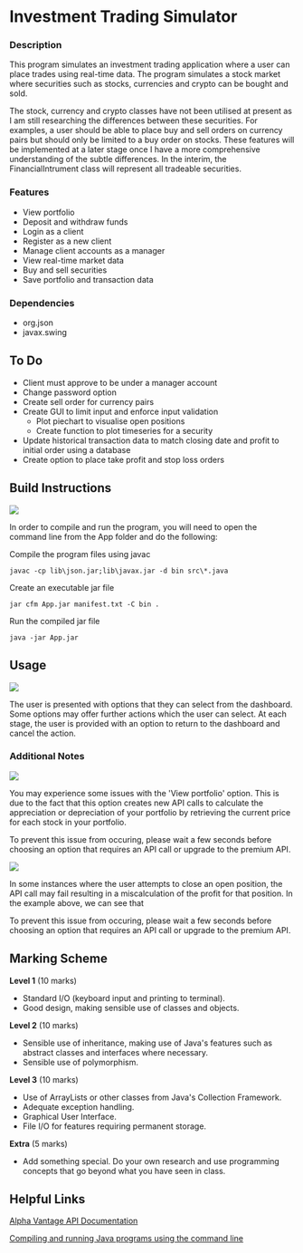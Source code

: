 # Investment Trading Simulator

### Description

This program simulates an investment trading application where a user can place trades using real-time data. The program simulates a stock market where securities such as stocks, currencies and crypto can be bought and sold.

The stock, currency and crypto classes have not been utilised at present as I am still researching the differences between these securities. For examples, a user should be able to place buy and sell orders on currency pairs but should only be limited to a buy order on stocks. These features will be implemented at a later stage once I have a more comprehensive understanding of the subtle differences. In the interim, the FinancialIntrument class will represent all tradeable securities.

### Features

+ View portfolio
+ Deposit and withdraw funds
+ Login as a client
+ Register as a new client
+ Manage client accounts as a manager
+ View real-time market data
+ Buy and sell securities
+ Save portfolio and transaction data

### Dependencies

+ org.json
+ javax.swing

## To Do

* Client must approve to be under a manager account
* Change password option
* Create sell order for currency pairs
* Create GUI to limit input and enforce input validation
  * Plot piechart to visualise open positions
  * Create function to plot timeseries for a security
* Update historical transaction data to match closing date and profit to initial order using a database
* Create option to place take profit and stop loss orders

## Build Instructions

![](image/README/1650373803964.png)

In order to compile and run the program, you will need to open the command line from the App folder and do the following:

Compile the program files using javac

````
javac -cp lib\json.jar;lib\javax.jar -d bin src\*.java
````

Create an executable jar file

````
jar cfm App.jar manifest.txt -C bin .
````

Run the compiled jar file

````
java -jar App.jar
````

## Usage

![](image/README/1649604152865.png)

The user is presented with options that they can select from the dashboard. Some options may offer further actions which the user can select. At each stage, the user is provided with an option to return to the dashboard and cancel the action.

### Additional Notes

![](image/README/1649549759140.png)

You may experience some issues with the 'View portfolio' option. This is due to the fact that this option creates new API calls to calculate the appreciation or depreciation of your portfolio by retrieving the current price for each stock in your portfolio.

To prevent this issue from occuring, please wait a few seconds before choosing an option that requires an API call or upgrade to the premium API.

![](image/README/1649603733315.png)

In some instances where the user attempts to close an open position, the API call may fail resulting in a miscalculation of the profit for that position. In the example above, we can see that

To prevent this issue from occuring, please wait a few seconds before choosing an option that requires an API call or upgrade to the premium API.

## Marking Scheme

**Level 1** (10 marks)

* Standard I/O (keyboard input and printing to terminal).
* Good design, making sensible use of classes and objects.

**Level 2** (10 marks)

* Sensible use of inheritance, making use of Java's features such as abstract classes and interfaces where necessary.
* Sensible use of polymorphism.

**Level 3** (10 marks)

* Use of ArrayLists or other classes from Java's Collection Framework.
* Adequate exception handling.
* Graphical User Interface.
* File I/O for features requiring permanent storage.

**Extra** (5 marks)

* Add something special. Do your own research and use programming concepts that go beyond what you have seen in class.

## Helpful Links

[Alpha Vantage API Documentation](https://www.alphavantage.co/documentation/)

[Compiling and running Java programs using the command line](https://www.codejava.net/java-core/tools/how-to-compile-package-and-run-a-java-program-using-command-line-tools-javac-jar-and-java)
